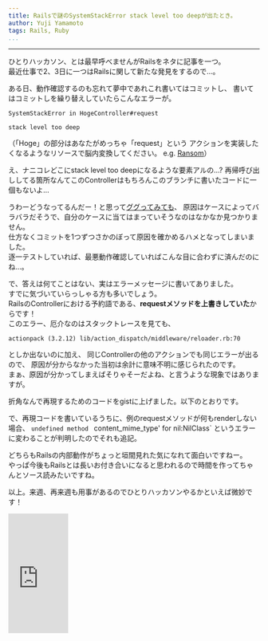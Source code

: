 ```yaml
---
title: Railsで謎のSystemStackError stack level too deepが出たとき。
author: Yuji Yamamoto
tags: Rails, Ruby
...
```

---

ひとりハッカソン、とは最早呼べませんがRailsをネタに記事を一つ。  
最近仕事で2、3日に一つはRailsに関して新たな発見をするので...。

ある日、動作確認するのも忘れて夢中であれこれ書いてはコミットし、
書いてはコミットしを繰り替えしていたらこんなエラーが。

```
SystemStackError in HogeController#request

stack level too deep
```

（「Hoge」の部分はあなたがめっちゃ「request」という
アクションを実装したくなるようなリソースで脳内変換してください。 e.g. [Ransom](http://ejje.weblio.jp/content/%E8%BA%AB%E4%BB%A3%E9%87%91)）

え、ナニコレどこにstack level too deepになるような要素アルの...?
再帰呼び出ししてる箇所なんてこのControllerはもちろんこのブランチに書いたコードに一個もないよ...  

うわーどうなってるんだー！と思って[ググってみても](https://www.google.com/search?sourceid=chrome&ie=UTF-8&q=rails%20stack%20level%20too%20deep)、
原因はケースによってバラバラだそうで、自分のケースに当てはまっていそうなのはなかなか見つかりません。  
仕方なくコミットを1つずつさかのぼって原因を確かめるハメとなってしまいました。  
逐一テストしていれば、最悪動作確認していればこんな目に合わずに済んだのにね...。

で、答えは何てことはない、実はエラーメッセージに書いてありました。  
すでに気づいていらっしゃる方も多いでしょう。  
RailsのControllerにおける予約語である、**requestメソッドを上書きしていた**からです！  
このエラー、厄介なのはスタックトレースを見ても、

```
actionpack (3.2.12) lib/action_dispatch/middleware/reloader.rb:70
```

としか出ないのに加え、
同じControllerの他のアクションでも同じエラーが出るので、
原因が分からなかった当初は余計に意味不明に感じられたのです。  
まぁ、原因が分かってしまえばそりゃそーだよね、と言うような現象ではありますが。

折角なんで再現するためのコードをgistに上げました。以下のとおりです。

<script src="https://gist.github.com/igrep/5023699.js"></script>

で、再現コードを書いているうちに、例のrequestメソッドが何もrenderしない場合、
`undefined method` ` `content_mime_type' for nil:NilClass` というエラーに変わることが判明したのでそれも追記。

<script src="https://gist.github.com/igrep/5023809.js"></script>

どちらもRailsの内部動作がちょっと垣間見れた気になれて面白いですねー。  
やっぱ今後もRailsとは長いお付き合いになると思われるので時間を作ってちゃんとソース読みたいですね。

以上。来週、再来週も用事があるのでひとりハッカソンやるかといえば微妙です！

<iframe src="http://rcm-fe.amazon-adsystem.com/e/cm?lt1=_blank&bc1=000000&IS2=1&bg1=FFFFFF&fc1=000000&lc1=0000FF&t=poe02-22&o=9&p=8&l=as4&m=amazon&f=ifr&ref=ss_til&asins=4774165166" style="width:120px;height:240px;" scrolling="no" marginwidth="0" marginheight="0" frameborder="0"></iframe>
